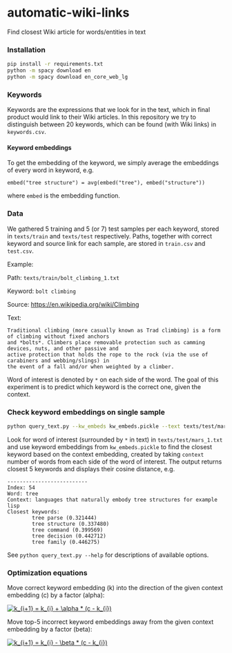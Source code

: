 # automatic-wiki-links
Find closest Wiki article for words/entities in text

### Installation
```bash
pip install -r requirements.txt
python -m spacy download en
python -m spacy download en_core_web_lg
```

### Keywords
Keywords are the expressions that we look for in the text, which in final product would link to their Wiki articles.
In this repository we try to distinguish between 20 keywords, which can be found (with Wiki links) in `keywords.csv`.

#### Keyword embeddings
To get the embedding of the keyword, we simply average the embeddings of every word in keyword, e.g.

```
embed("tree structure") = avg(embed("tree"), embed("structure"))
```

where `embed` is the embedding function.

### Data
We gathered 5 training and 5 (or 7) test samples per each keyword, stored in `texts/train` and `texts/test` respectively.
Paths, together with correct keyword and source link for each sample, are stored in `train.csv` and `test.csv`.

Example:

Path: `texts/train/bolt_climbing_1.txt`

Keyword: `bolt climbing`

Source: https://en.wikipedia.org/wiki/Climbing

Text:
```
Traditional climbing (more casually known as Trad climbing) is a form of climbing without fixed anchors
and *bolts*. Climbers place removable protection such as camming devices, nuts, and other passive and
active protection that holds the rope to the rock (via the use of carabiners and webbing/slings) in
the event of a fall and/or when weighted by a climber.
```

Word of interest is denoted by `*` on each side of the word. The goal of this experiment is to predict which keyword
is the correct one, given the context.

### Check keyword embeddings on single sample
```bash
python query_text.py --kw_embeds kw_embeds.pickle --text texts/test/mars_1.txt --context 2
```

Look for word of interest (surrounded by `*` in text) in `texts/test/mars_1.txt` and use keyword embeddings from
`kw_embeds.pickle` to find the closest keyword based on the context embedding, created by taking `context` number
of words from each side of the word of interest. The output returns closest 5 keywords and displays their cosine
distance, e.g.

```
--------------------------
Index: 54
Word: tree
Context: languages that naturally embody tree structures for example lisp
Closest keywords:
        tree parse (0.321444)
        tree structure (0.337480)
        tree command (0.399569)
        tree decision (0.442712)
        tree family (0.446275)
```

See ```python query_text.py --help``` for descriptions of available options.

### Optimization equations

Move correct keyword embedding (k) into the direction of the given context embedding (c) by a factor (alpha):

<a href="https://www.codecogs.com/eqnedit.php?latex=k_{i&plus;1}&space;=&space;k_{i}&space;&plus;&space;\alpha&space;*&space;(c&space;-&space;k_{i})" target="_blank"><img src="https://latex.codecogs.com/png.latex?k_{i&plus;1}&space;=&space;k_{i}&space;&plus;&space;\alpha&space;*&space;(c&space;-&space;k_{i})" title="k_{i+1} = k_{i} + \alpha * (c - k_{i})" /></a>

Move top-5 incorrect keyword embeddings away from the given context embedding by a factor (beta):

<a href="https://www.codecogs.com/eqnedit.php?latex=k_{i&plus;1}&space;=&space;k_{i}&space;-&space;\beta&space;*&space;(c&space;-&space;k_{i})" target="_blank"><img src="https://latex.codecogs.com/png.latex?k_{i&plus;1}&space;=&space;k_{i}&space;-&space;\beta&space;*&space;(c&space;-&space;k_{i})" title="k_{i+1} = k_{i} - \beta * (c - k_{i})" /></a>
